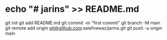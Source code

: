 # echo "# jarins" >> README.md
git init
git add README.md
git commit -m "first commit"
git branch -M main
git remote add origin git@github.com:saiefnewaz/jarins.git
git push -u origin main
